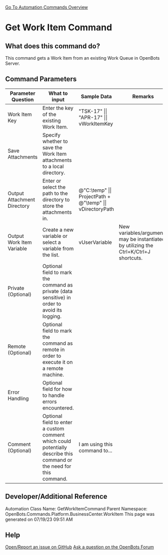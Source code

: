 <!--TITLE: Get Work Item Command -->
<!-- SUBTITLE: a command in the Platform Commands\Business Center\Work Item group. -->
[Go To Automation Commands Overview](/automation-commands)


# Get Work Item Command


## What does this command do?
This command gets a Work Item from an existing Work Queue in OpenBots Server.


## Command Parameters
| Parameter Question   	| What to input  	|  Sample Data 	| Remarks  	|
| ---                    | ---               | ---           | ---       |
|Work Item Key|Enter the key of the existing Work Item.|"TSK-17" \|\| "APR-17" \|\| vWorkItemKey||
|Save Attachments|Specify whether to save the Work Item attachments to a local directory.|||
|Output Attachment Directory|Enter or select the path to the directory to store the attachments in.|@"C:\temp" \|\| ProjectPath + @"\temp" \|\| vDirectoryPath||
|Output Work Item Variable|Create a new variable or select a variable from the list.|vUserVariable|New variables/arguments may be instantiated by utilizing the Ctrl+K/Ctrl+J shortcuts.|
|Private (Optional)|Optional field to mark the command as private (data sensitive) in order to avoid its logging.|||
|Remote (Optional)|Optional field to mark the command as remote in order to execute it on a remote machine.|||
|Error Handling|Optional field for how to handle errors encountered.|||
|Comment (Optional)|Optional field to enter a custom comment which could potentially describe this command or the need for this command.|I am using this command to...||


## Developer/Additional Reference
Automation Class Name: GetWorkItemCommand
Parent Namespace: OpenBots.Commands.Platform.BusinessCenter.WorkItem
This page was generated on 07/19/23 09:51 AM


## Help
[Open/Report an issue on GitHub](https://github.com/OpenBotsAI/OpenBots.Studio/issues/new)
[Ask a question on the OpenBots Forum](https://openbots.ai/forums/)
